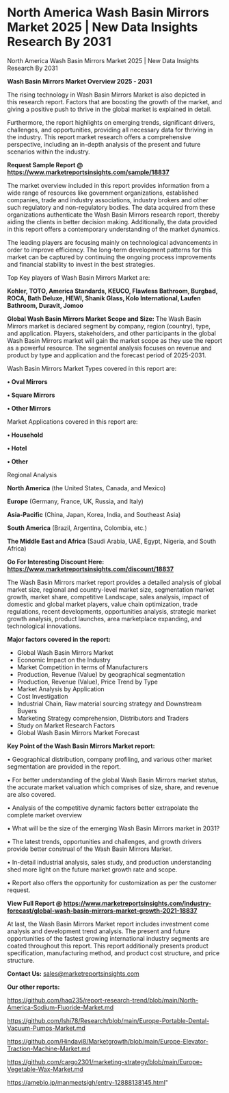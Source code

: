 # North America Wash Basin Mirrors Market 2025 | New Data Insights Research By 2031
North America Wash Basin Mirrors Market 2025 | New Data Insights Research By 2031

<Strong> Wash Basin Mirrors Market Overview 2025 - 2031</strong>

The rising technology in Wash Basin Mirrors Market is also depicted in this research report. Factors that are boosting the growth of the market, and giving a positive push to thrive in the global market is explained in detail.

Furthermore, the report highlights on emerging trends, significant drivers, challenges, and opportunities, providing all necessary data for thriving in the industry. This report market research offers a comprehensive perspective, including an in-depth analysis of the present and future scenarios within the industry.

<strong>Request Sample Report @ <a href=https://www.marketreportsinsights.com/sample/18837>https://www.marketreportsinsights.com/sample/18837</a></strong>

The market overview included in this report provides information from a wide range of resources like government organizations, established companies, trade and industry associations, industry brokers and other such regulatory and non-regulatory bodies. The data acquired from these organizations authenticate the Wash Basin Mirrors research report, thereby aiding the clients in better decision making. Additionally, the data provided in this report offers a contemporary understanding of the market dynamics.

The leading players are focusing mainly on technological advancements in order to improve efficiency. The long-term development patterns for this market can be captured by continuing the ongoing process improvements and financial stability to invest in the best strategies.

Top Key players of Wash Basin Mirrors Market are:

<strong>Kohler, TOTO, America Standards, KEUCO, Flawless Bathroom, Burgbad, ROCA, Bath Deluxe, HEWI, Shanik Glass, Kolo International, Laufen Bathroom, Duravit, Jomoo</strong>

<strong><b>Global Wash Basin Mirrors Market Scope and Size:</b></strong>
The Wash Basin Mirrors market is declared segment by company, region (country), type, and application. Players, stakeholders, and other participants in the global Wash Basin Mirrors market will gain the market scope as they use the report as a powerful resource. The segmental analysis focuses on revenue and product by type and application and the forecast period of 2025-2031.

Wash Basin Mirrors Market Types covered in this report are:

<strong>• Oval Mirrors

• Square Mirrors

• Other Mirrors</strong>

Market Applications covered in this report are:

<strong>• Household

• Hotel

• Other</strong> 

Regional Analysis

<strong>North America</strong> (the United States, Canada, and Mexico)

<strong>Europe</strong> (Germany, France, UK, Russia, and Italy)

<strong>Asia-Pacific</strong> (China, Japan, Korea, India, and Southeast Asia)

<strong>South America</strong> (Brazil, Argentina, Colombia, etc.)

<strong>The Middle East and Africa</strong> (Saudi Arabia, UAE, Egypt, Nigeria, and South Africa)

<strong>Go For Interesting Discount Here: <a href=https://www.marketreportsinsights.com/discount/18837>https://www.marketreportsinsights.com/discount/18837</a></strong>

The Wash Basin Mirrors market report provides a detailed analysis of global market size, regional and country-level market size, segmentation market growth, market share, competitive Landscape, sales analysis, impact of domestic and global market players, value chain optimization, trade regulations, recent developments, opportunities analysis, strategic market growth analysis, product launches, area marketplace expanding, and technological innovations.

<strong><b>Major factors covered in the report:</b></strong>
<ul>
  <li>Global Wash Basin Mirrors Market </li>
  <li>Economic Impact on the Industry</li>
  <li>Market Competition in terms of Manufacturers</li>
  <li>Production, Revenue (Value) by geographical segmentation</li>
  <li>Production, Revenue (Value), Price Trend by Type</li>
  <li>Market Analysis by Application</li>
  <li>Cost Investigation</li>
  <li>Industrial Chain, Raw material sourcing strategy and Downstream Buyers</li>
  <li>Marketing Strategy comprehension, Distributors and Traders</li>
  <li>Study on Market Research Factors</li>
  <li>Global Wash Basin Mirrors Market Forecast</li>
</ul>

<strong><b>Key Point of the Wash Basin Mirrors Market report:</b></strong>

• Geographical distribution, company profiling, and various other market segmentation are provided in the report.

• For better understanding of the global Wash Basin Mirrors market status, the accurate market valuation which comprises of size, share, and revenue are also covered.

• Analysis of the competitive dynamic factors better extrapolate the complete market overview

• What will be the size of the emerging Wash Basin Mirrors market in 2031?

• The latest trends, opportunities and challenges, and growth drivers provide better construal of the Wash Basin Mirrors Market.

• In-detail industrial analysis, sales study, and production understanding shed more light on the future market growth rate and scope.

• Report also offers the opportunity for customization as per the customer request.

<strong><b>View Full Report @ <a href=https://www.marketreportsinsights.com/industry-forecast/global-wash-basin-mirrors-market-growth-2021-18837>https://www.marketreportsinsights.com/industry-forecast/global-wash-basin-mirrors-market-growth-2021-18837</a></b></strong>


At last, the Wash Basin Mirrors Market report includes investment come analysis and development trend analysis. The present and future opportunities of the fastest growing international industry segments are coated throughout this report. This report additionally presents product specification, manufacturing method, and product cost structure, and price structure.

<strong>Contact Us:</strong>
sales@marketreportsinsights.com

<strong>Our other reports:</strong>

<a href=https://github.com/haq235/report-research-trend/blob/main/North-America-Sodium-Fluoride-Market.md>https://github.com/haq235/report-research-trend/blob/main/North-America-Sodium-Fluoride-Market.md</a>

<a href=https://github.com/Ishi78/Research/blob/main/Europe-Portable-Dental-Vacuum-Pumps-Market.md>https://github.com/Ishi78/Research/blob/main/Europe-Portable-Dental-Vacuum-Pumps-Market.md</a>

<a href=https://github.com/Hindavi8/Marketgrowth/blob/main/Europe-Elevator-Traction-Machine-Market.md>https://github.com/Hindavi8/Marketgrowth/blob/main/Europe-Elevator-Traction-Machine-Market.md</a>

<a href=https://github.com/cargo2301/marketing-strategy/blob/main/Europe-Vegetable-Wax-Market.md>https://github.com/cargo2301/marketing-strategy/blob/main/Europe-Vegetable-Wax-Market.md</a>

<a href=https://ameblo.jp/manmeetsigh/entry-12888138145.html>https://ameblo.jp/manmeetsigh/entry-12888138145.html</a>"
